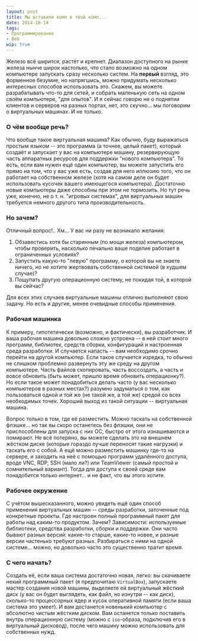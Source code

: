 ```yaml
---
layout: post
title: Мы вставили комп в твой комп...
date: 2014-10-14
tags:
- Программирование
- Веб
wip: true
---
```


Железо всё ширится, растёт и крепнет. Диапазон доступного на рынке железа нынче широк настолько, что стало возможно на одном компьютере запускать сразу несколько систем. На **первый** взгляд, это форменное безумие, но напрягшись, можно придумать несколько интересных способов использовать это. Скажем, вы можете разрабатывать что-то для сетей, и собрать маленькую сеть на одном своём компьютере, "для опытов". И я сейчас говорю не о поднятии клиентов и серверов на разных портах, нет, это скучно... мы поговорим о виртуальных машинах. И не только.

### О чём вообще речь?

Что вообще такое виртуальная машина? Как обычно, буду выражаться простым языком -- это программа (а точнее, целый пакет), который создаёт и запускает у вас на компьютере машину, резервирующую часть аппаратных ресурсов для поддержки "нового компьютера". То есть, если вам нужен ещё один компьютер, вы можете запустить его прямо на том, что у вас уже есть, создав для него иллюзию того, что он работает на собственном железе (хотя на самом деле он будет использовать кусочек вашего имеющегося компьютера). Достаточно новые компьютеры даже способны при этом не тормозить. Но тут речь уже, конечно, не о т. н. "игровых системах", для виртуальных машин требуется немного другого типа производительность.

### Но зачем?

Отличный вопрос!.. Хм... У вас ни разу не возникало желания:

1. Обзавестись хотя бы старинным (по мощи железа) компьютером, чтобы проверить, насколько печально ваше поделие работает в ограниченных условиях?
2. Запустить какую-то "левую" программу, о которой вы не знаете ничего, но не хотите жертвовать собственной системой (в худшем случае)? 
3. Пощупать другую операционную систему, не покидая той, в которой вы сейчас?

Для всех этих случаев виртуальные машины отлично выполняют свою задачу. Но есть и другие, менее очевидные способы применения.

### Рабочая машинка

К примеру, гипотетически (возможно, и фактически), вы разработчик. И ваша рабочая машина довольно сложно устроена -- в ней стоит много программ, библиотек, средств сборки, конфигураций и настроенная среда разработки. И случается напасть -- вам необходимо срочно перейти на другой компьютер. Если такое случается изредка, то обычно не слишком проблемно развернуть эту же среду на другом компьютере. Часть файлов скопировать, часть воссоздать, а часть и вовсе обновить (быть может, пришло время обновить операционку?). Но если такое может понадобиться делать часто (у вас несколько компьютеров в разных местах?) разумно задуматься о том, как пользоваться одной и той же (не такой же, а той же) средой со всех необходимых точек. Хороший выход из такой ситуации -- виртуальная машина.

Вопрос только в том, где её разместить. Можно таскать на собственной флэшке... но так вы скоро останетесь без флэшки, они не приспособлены для запуска с них ОС, быстро от этого изнашиваются и помирают. Не всё потеряно, вы можете сделать это на внешнем жёстком диске (которые гораздо лучше переносят такие нагрузки) и таскать его с собой. А ещё можно разместить машинку где-то на сервере, и заходить на неё с помощью программ удалённого доступа, вроде VNC, RDP, SSH (мало ли?) или TeamViewer (самый простой и сомнительный вариант). Тогда для доступа к своей среде вам понадобится только интернет... и не факт, что вы этого хотите.

### Рабочее окружение

С учётом вышесказанного, можно увидеть ещё один способ применения виртуальных машин -- среды разработки, заточенные под конкретные проекты. Где настроен полный программный пакет для работы над каким-то продуктом. Зачем? Зависимости: используемые библиотеки, средства разработки, сборки и поддержки. Они часто бывают разных версий: какие-то старше, какие-то новее, и разные версии частенько требуют разных. Разбираться с ними на одной системе... можно, но довольно часто это существенно тратит время.

### С чего начать?

Создать её, если ваша система достаточно новая, легко: вы скачиваете некий программный пакет (я предпочитаю `VirtualBox`), запускаете мастер создания новой машины, выделяете ей виртуальный жёсткий диск (у вас он будет выглядеть, как файл, но изнутри -- как диск), сколько-то процессорных ядер и кусок оперативной памяти (если ваша система это умеет). И вам достанется новенький компьютер с абсолютно чистым жёстким диском. Вам останется только поставить внутрь операционную систему (можно с `iso`-образа, подключив его в виртуальный дисковод), после чего машину можно использовать для собственных нужд.


